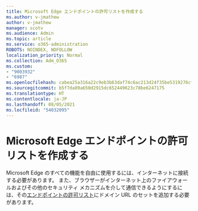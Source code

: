 ```yaml
---
title: Microsoft Edge エンドポイントの許可リストを作成する
ms.author: v-jmathew
author: v-jmathew
manager: scotv
ms.audience: Admin
ms.topic: article
ms.service: o365-administration
ROBOTS: NOINDEX, NOFOLLOW
localization_priority: Normal
ms.collection: Adm_O365
ms.custom:
- "9003932"
- "6987"
ms.openlocfilehash: cabea25a316a22c9eb3b63daf74c6ac213d24f35be5319276cff641b1d9a27b9
ms.sourcegitcommit: b5f7da89a650d2915dc652449623c78be6247175
ms.translationtype: HT
ms.contentlocale: ja-JP
ms.lasthandoff: 08/05/2021
ms.locfileid: "54032095"
---
```

# <a name="create-an-allow-list-of-endpoints-for-microsoft-edge"></a>Microsoft Edge エンドポイントの許可リストを作成する

Microsoft Edge のすべての機能を自由に使用するには、インターネットに接続する必要があります。 また、ブラウザーがインターネット上のファイアウォールおよびその他のセキュリティ メカニズムを介して通信できるようにするには、その[エンドポイントの許可リスト](https://go.microsoft.com/fwlink/?linkid=2135054)にドメイン URL のセットを追加する必要があります。
